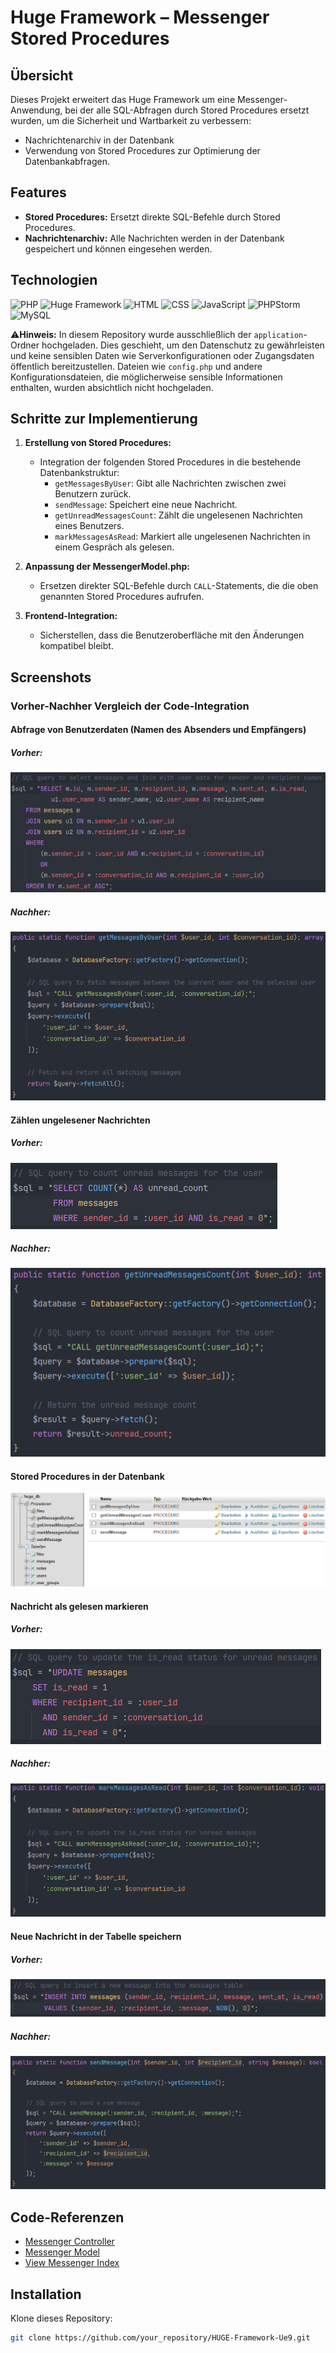 # Huge Framework – Messenger Stored Procedures

## Übersicht
Dieses Projekt erweitert das Huge Framework um eine Messenger-Anwendung, bei der alle SQL-Abfragen durch Stored Procedures ersetzt wurden, um die Sicherheit und Wartbarkeit zu verbessern:
- Nachrichtenarchiv in der Datenbank
- Verwendung von Stored Procedures zur Optimierung der Datenbankabfragen.

## Features
- **Stored Procedures:** Ersetzt direkte SQL-Befehle durch Stored Procedures.
- **Nachrichtenarchiv:** Alle Nachrichten werden in der Datenbank gespeichert und können eingesehen werden.

## Technologien
![PHP](https://img.shields.io/badge/PHP-8.1%2B-blue?logo=php&logoColor=white)
![Huge Framework](https://img.shields.io/badge/Huge_Framework-1.0-brightgreen)
![HTML](https://img.shields.io/badge/HTML-5-orange?logo=html5&logoColor=white)
![CSS](https://img.shields.io/badge/CSS-3-blue?logo=css3&logoColor=white)
![JavaScript](https://img.shields.io/badge/JavaScript-ES6%2B-yellow?logo=javascript&logoColor=white)
![PHPStorm](https://img.shields.io/badge/IDE-PHPStorm-purple?logo=phpstorm&logoColor=white)
![MySQL](https://img.shields.io/badge/Database-MySQL-lightblue?logo=mysql&logoColor=white)

⚠️**Hinweis:** In diesem Repository wurde ausschließlich der `application`-Ordner hochgeladen. Dies geschieht, um den Datenschutz zu gewährleisten und keine sensiblen Daten wie Serverkonfigurationen oder Zugangsdaten öffentlich bereitzustellen. Dateien wie `config.php` und andere Konfigurationsdateien, die möglicherweise sensible Informationen enthalten, wurden absichtlich nicht hochgeladen.

## Schritte zur Implementierung

1. **Erstellung von Stored Procedures:**
   - Integration der folgenden Stored Procedures in die bestehende Datenbankstruktur:
     - `getMessagesByUser`: Gibt alle Nachrichten zwischen zwei Benutzern zurück.
     - `sendMessage`: Speichert eine neue Nachricht.
     - `getUnreadMessagesCount`: Zählt die ungelesenen Nachrichten eines Benutzers.
     - `markMessagesAsRead`: Markiert alle ungelesenen Nachrichten in einem Gespräch als gelesen.

2. **Anpassung der MessengerModel.php:**
   - Ersetzen direkter SQL-Befehle durch `CALL`-Statements, die die oben genannten Stored Procedures aufrufen.

3. **Frontend-Integration:**
   - Sicherstellen, dass die Benutzeroberfläche mit den Änderungen kompatibel bleibt.

## Screenshots

### **Vorher-Nachher Vergleich der Code-Integration**

#### **Abfrage von Benutzerdaten (Namen des Absenders und Empfängers)**

##### Vorher:
![Vorher](https://github.com/dino-2602/HUGE-Framework-Ue9/blob/main/huge/screenshots/abfrage_benutzerdaten_namen%20des%20absenders%20und%20empfaengers.png)

##### Nachher:
![Nachher](https://github.com/dino-2602/HUGE-Framework-Ue9/blob/main/huge/screenshots/abfrage_benutzerdaten_namen%20des%20absenders%20und%20empfaengers_new.png)

#### **Zählen ungelesener Nachrichten**
##### Vorher:
![Vorher](https://github.com/dino-2602/HUGE-Framework-Ue9/blob/main/huge/screenshots/count_unread_messages.png)

##### Nachher:
![Nachher](https://github.com/dino-2602/HUGE-Framework-Ue9/blob/main/huge/screenshots/count_unread_messages_new.png)

#### **Stored Procedures in der Datenbank**
![Stored Procedures](https://github.com/dino-2602/HUGE-Framework-Ue9/blob/main/huge/screenshots/huge_db_stored_procedures.png)

#### **Nachricht als gelesen markieren**
##### Vorher:
![Vorher](https://github.com/dino-2602/HUGE-Framework-Ue9/blob/main/huge/screenshots/mark_messages_as_read.png)

##### Nachher:
![Nachher](https://github.com/dino-2602/HUGE-Framework-Ue9/blob/main/huge/screenshots/mark_messages_as_read_new.png)

#### **Neue Nachricht in der Tabelle speichern**
##### Vorher:
![Vorher](https://github.com/dino-2602/HUGE-Framework-Ue9/blob/main/huge/screenshots/neue_message_in_tabelle.png)

##### Nachher:
![Nachher](https://github.com/dino-2602/HUGE-Framework-Ue9/blob/main/huge/screenshots/neue_message_in_tabelle_new.png)

## Code-Referenzen

- [Messenger Controller](https://github.com/dino-2602/HUGE-Framework-Ue9/blob/main/huge/application/controller/MessengerController.php)
- [Messenger Model](https://github.com/dino-2602/HUGE-Framework-Ue9/blob/main/huge/application/model/MessengerModel.php)
- [View Messenger Index](https://github.com/dino-2602/HUGE-Framework-Ue9/blob/main/huge/application/view/messenger/index.php)

## Installation

Klone dieses Repository:

```bash
git clone https://github.com/your_repository/HUGE-Framework-Ue9.git
```

